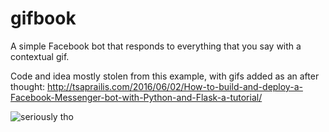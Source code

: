 # gifbook

A simple Facebook bot that responds to everything that you say with a contextual gif.

Code and idea mostly stolen from this example, with gifs added as an after thought:
http://tsaprailis.com/2016/06/02/How-to-build-and-deploy-a-Facebook-Messenger-bot-with-Python-and-Flask-a-tutorial/

![seriously tho](http://media1.giphy.com/media/l2QZO5XD6CQxabHtC/giphy.gif)
